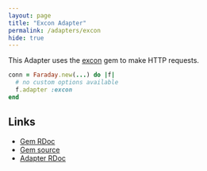 ```yaml
---
layout: page
title: "Excon Adapter"
permalink: /adapters/excon
hide: true
---
```


This Adapter uses the [excon][rdoc] gem to make HTTP requests.

```ruby
conn = Faraday.new(...) do |f|
  # no custom options available
  f.adapter :excon
end
```

## Links

* [Gem RDoc][rdoc]
* [Gem source][src]
* [Adapter RDoc][adapter_rdoc]

[rdoc]: https://www.rubydoc.info/gems/excon
[src]: https://github.com/excon/excon
[adapter_rdoc]: https://www.rubydoc.info/gems/faraday/Faraday/Adapter/Excon
